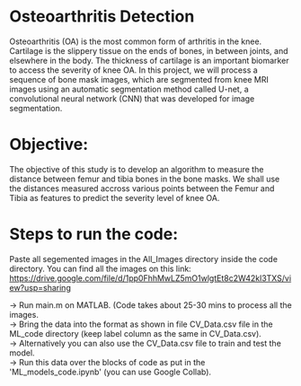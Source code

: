 # Osteoarthritis Detection
Osteoarthritis (OA) is the most common form of arthritis in the knee. Cartilage is the slippery tissue on the ends of bones, in between joints, and elsewhere in the body. The thickness of cartilage is an important biomarker to access the severity of knee OA. In this project, we will process a sequence of bone mask images, which are segmented from knee MRI images using an automatic segmentation method called U-net, a convolutional neural network (CNN) that was developed for image segmentation.

# Objective:
The objective of this study is to develop an algorithm to measure the distance between femur and tibia bones in the bone masks. We shall use the distances measured accross various points between the Femur and Tibia as features to predict the severity level of knee OA.

# Steps to run the code:
Paste all segemented images in the All_Images directory inside the code directory. You can find all the images on this link: https://drive.google.com/file/d/1pp0FhhMwLZ5mO1wlgtEt8c2W42kl3TXS/view?usp=sharing

-> Run main.m on MATLAB. (Code takes about 25-30 mins to process all the images.   
-> Bring the data into the format as shown in file CV_Data.csv file in the ML_code directory (keep label column as the same in CV_Data.csv).  
-> Alternatively you can also use the CV_Data.csv file to train and test the model.  
-> Run this data over the blocks of code as put in the 'ML_models_code.ipynb' (you can use Google Collab).


